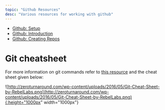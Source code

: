 ```yaml
---
topic: "Github Resources"
desc: "Various resources for working with github"
---
```


* [Github: Setup](/topics/github_setup/)
* [Github: Introduction](/topics/github_introduction/)
* [Github: Creating Repos](/topics/github_create_repo/)

# Git cheatsheet

For more information on git commands refer to [this resource](http://zeroturnaround.com/rebellabs/git-commands-and-best-practices-cheat-sheet/) and the cheat sheet given below:

![http://zeroturnaround.com/wp-content/uploads/2016/05/Git-Cheat-Sheet-by-RebelLabs.png](http://zeroturnaround.com/wp-content/uploads/2016/05/Git-Cheat-Sheet-by-RebelLabs.png){:height="1000px" width="1000px"}

